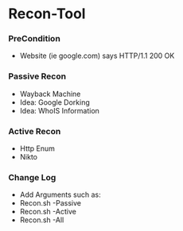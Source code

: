 # Recon-Tool

### PreCondition
* Website (ie google.com) says HTTP/1.1 200 OK

### Passive Recon
* Wayback Machine
* Idea: Google Dorking
* Idea: WhoIS Information

### Active Recon
* Http Enum
* Nikto

### Change Log
* Add Arguments such as:
* Recon.sh -Passive
* Recon.sh -Active
* Recon.sh -All

